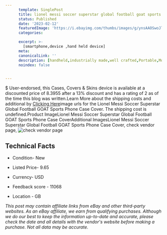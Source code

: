 ```yaml
---
      template: SinglePost
      title: lionel messi soccer superstar global football goat sports phone case cover
      status: Published
      date: '2023-02-12'
      featuredImage: 'https://i.ebayimg.com/thumbs/images/g/ynsAAOSwoJlgZhWM/s-l225.jpg'
      categories: 

      excerpt: >-
        [smartphone,device ,hand held device]
      meta:
      canonicalLink: ''
      description: [handheld,industrially made,well crafted,Portable,Mobile,Compact,Convenient,Lightweight,Maneuverable,Man-portable,Miniature,Carriable,Hand-held,Light,Holdable,Transportable,Mobile device,Pocket-sized,On-the-go,Wireless,Cordless,Compact size,Convenient size, smartphone,device ,hand held device]
      noindex: false

        
---
```

$
    User-endorsed, this Cases, Covers & Skins device is available at a discounted price of 8.3955 after a 13% discount and has a rating of 2 as of the time this blog was written.Learn More about the shipping costs and additional by [Clicking Here](https://www.ebay.com/itm/114749536442?hash=item1ab79af8ba%3Ag%3AynsAAOSwoJlgZhWM&amdata=enc%3AAQAHAAAA4DpSS0QK4E4mG0AmLaTGXM43OfcsZ5OedjMP48hra1yExmVMSwMq4QhCIyfaQ6LkIWltkAesH5byXEDma1fyBq7gSkSOYxp%2BZYGTEBngxHoVIH6M9gkUiBMHaI6UEWSUCOjC6ZZC1bbR7dkmOPLpPefxQErcPoExcbb5DwZhAbs9X%2FgkhTNYvyBxaooflL7fbaWTpuoTloe2UlmXV7ldeTgoydoHE7atXxADiKkmYcPduNXfW4TUbbavhCwbpng8wq2aYsb4m3ULPPewPPKpGdlsNLH16uzi%2BMmluJFsx8Gh&mkevt=1&mkcid=1&mkrid=711-53200-19255-0&campid=%253CePNCampaignId%253E&customid=%253CreferenceId%253E&toolid=10049)image urls for the Lionel Messi Soccer Superstar Global Football GOAT Sports Phone Case Cover. The shipping cost is undefined.Product ImageLionel Messi Soccer Superstar Global Football GOAT Sports Phone Case CoverAdditional ImagesLionel Messi Soccer Superstar Global Football GOAT Sports Phone Case Cover, check vendor page, ![check vendor page](https://origin-galleryplus.ebayimg.com/ws/web/114749536442_2_0_1/225x225.jpg,https://origin-galleryplus.ebayimg.com/ws/web/114749536442_3_0_1/225x225.jpg,https://origin-galleryplus.ebayimg.com/ws/web/114749536442_4_0_1/225x225.jpg,https://origin-galleryplus.ebayimg.com/ws/web/114749536442_5_0_1/225x225.jpg)
    
    

 ## Technical Facts 



     
      

 - Condition- New 


      

 - Listed Price- 9.65 


      

 - Currency- USD 


      

 - Feedback score - 11068 


      

 - Location - GB 


      
      

 *_This post may contain affiliate links from eBay and other third-party websites. As an eBay affiliate, we earn from qualifying purchases. Although we do our best to keep the information up-to-date and accurate, please check the date and all details with the vendor's website before making a purchase. Not all data may be accurate._*



    
    
    
    
    